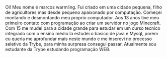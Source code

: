 Oi! Meu nome é marcos warmling.
Fui criado em uma cidade pequena, filho de agricultores mas desde pequeno apaixonado por computação.
Começei montando e desmontando meu proprio computador. 
Aos 13 anos tive meu primeiro contato com programação ao criar um servidor no jogo Minecraft.
Com 15 me mudei para a cidade grande para estudar em um curso tecnico integrado com o ensino médio la estudei o basico de java e Mysql, porem eu
queria me aprofundar mais neste mundo e me inscrevi no processo seletivo da Trybe, para minha surpresa consegui passar.
Atualmente sou estudante da Trybe estudando programação WEB.
